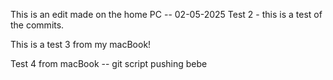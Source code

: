This is an edit made on the home PC -- 02-05-2025
Test 2 - this is a test of the commits.


This is a test 3 from my macBook!


Test 4 from macBook -- git script pushing bebe